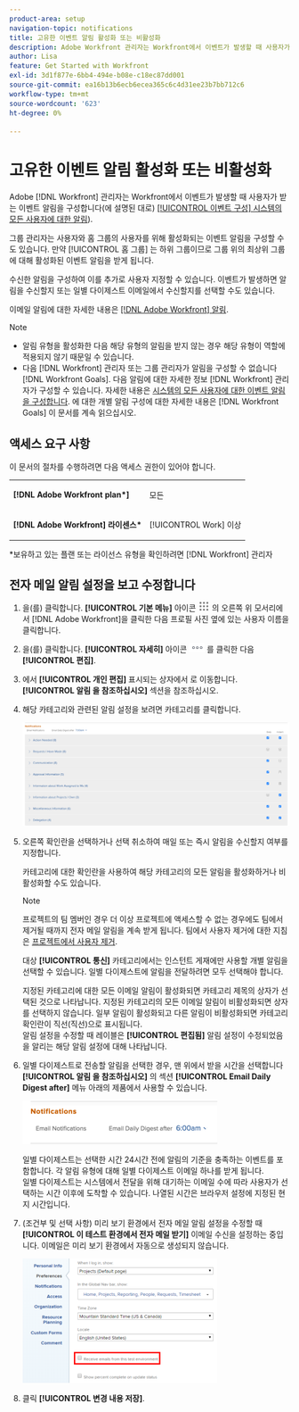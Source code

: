 ```yaml
---
product-area: setup
navigation-topic: notifications
title: 고유한 이벤트 알림 활성화 또는 비활성화
description: Adobe Workfront 관리자는 Workfront에서 이벤트가 발생할 때 사용자가 받는 이벤트 알림을 구성합니다.
author: Lisa
feature: Get Started with Workfront
exl-id: 3d1f877e-6bb4-494e-b08e-c18ec87dd001
source-git-commit: ea16b13b6ecb6ecea365c6c4d31ee23b7bb712c6
workflow-type: tm+mt
source-wordcount: '623'
ht-degree: 0%

---
```


# 고유한 이벤트 알림 활성화 또는 비활성화

Adobe [!DNL Workfront] 관리자는 Workfront에서 이벤트가 발생할 때 사용자가 받는 이벤트 알림을 구성합니다(에 설명된 대로) [[!UICONTROL 이벤트 구성] 시스템의 모든 사용자에 대한 알림](../../administration-and-setup/manage-workfront/emails/configure-event-notifications-for-everyone-in-the-system.md)).

그룹 관리자는 사용자와 홈 그룹의 사용자를 위해 활성화되는 이벤트 알림을 구성할 수도 있습니다. 만약 [!UICONTROL 홈 그룹] 는 하위 그룹이므로 그룹 위의 최상위 그룹에 대해 활성화된 이벤트 알림을 받게 됩니다.

수신한 알림을 구성하여 이를 추가로 사용자 지정할 수 있습니다. 이벤트가 발생하면 알림을 수신할지 또는 일별 다이제스트 이메일에서 수신할지를 선택할 수도 있습니다.

이메일 알림에 대한 자세한 내용은 [[!DNL Adobe Workfront] 알림](../../workfront-basics/using-notifications/wf-notifications.md).

>[!NOTE]
>
>* 알림 유형을 활성화한 다음 해당 유형의 알림을 받지 않는 경우 해당 유형이 역할에 적용되지 않기 때문일 수 있습니다.
>* 다음 [!DNL Workfront] 관리자 또는 그룹 관리자가 알림을 구성할 수 없습니다 [!DNL Workfront Goals]. 다음 알림에 대한 자세한 정보 [!DNL Workfront] 관리자가 구성할 수 있습니다. 자세한 내용은 [시스템의 모든 사용자에 대한 이벤트 알림을 구성합니다](../../administration-and-setup/manage-workfront/emails/configure-event-notifications-for-everyone-in-the-system.md). 에 대한 개별 알림 구성에 대한 자세한 내용은 [!DNL Workfront Goals] 이 문서를 계속 읽으십시오.
>


## 액세스 요구 사항

이 문서의 절차를 수행하려면 다음 액세스 권한이 있어야 합니다.

<table style="table-layout:auto"> 
 <col> 
 </col> 
 <col> 
 </col> 
 <tbody> 
  <tr> 
   <td role="rowheader"><strong>[!DNL Adobe Workfront plan*]</strong></td> 
   <td> <p>모든</p> </td> 
  </tr> 
  <tr> 
   <td role="rowheader"><strong>[!DNL Adobe Workfront] 라이센스*</strong></td> 
   <td> <p>[!UICONTROL Work] 이상</p> </td> 
  </tr> 
 </tbody> 
</table>

&#42;보유하고 있는 플랜 또는 라이선스 유형을 확인하려면 [!DNL Workfront] 관리자

## 전자 메일 알림 설정을 보고 수정합니다

1. 을(를) 클릭합니다. **[!UICONTROL 기본 메뉴]** 아이콘 ![](assets/main-menu-icon.png) 의 오른쪽 위 모서리에서 [!DNL Adobe Workfront]을 클릭한 다음 프로필 사진 옆에 있는 사용자 이름을 클릭합니다.

1. 을(를) 클릭합니다. **[!UICONTROL 자세히]** 아이콘 ![](assets/more-icon.png) 를 클릭한 다음 **[!UICONTROL 편집]**.

1. 에서 **[!UICONTROL 개인 편집]** 표시되는 상자에서 로 이동합니다. **[!UICONTROL 알림 을 참조하십시오]** 섹션을 참조하십시오.

1. 해당 카테고리와 관련된 알림 설정을 보려면 카테고리를 클릭합니다.

   ![](assets/my-profile-notifications.png)

1. 오른쪽 확인란을 선택하거나 선택 취소하여 매일 또는 즉시 알림을 수신할지 여부를 지정합니다.

   카테고리에 대한 확인란을 사용하여 해당 카테고리의 모든 알림을 활성화하거나 비활성화할 수도 있습니다.

   >[!NOTE]
   >
   >프로젝트의 팀 멤버인 경우 더 이상 프로젝트에 액세스할 수 없는 경우에도 팀에서 제거될 때까지 전자 메일 알림을 계속 받게 됩니다. 팀에서 사용자 제거에 대한 지침은 [프로젝트에서 사용자 제거](../../manage-work/projects/manage-projects/remove-users-from-projects.md).

   대상 **[!UICONTROL 통신]** 카테고리에서는 인스턴트 게재에만 사용할 개별 알림을 선택할 수 있습니다. 일별 다이제스트에 알림을 전달하려면 모두 선택해야 합니다.

   지정된 카테고리에 대한 모든 이메일 알림이 활성화되면 카테고리 제목의 상자가 선택된 것으로 나타납니다. 지정된 카테고리의 모든 이메일 알림이 비활성화되면 상자를 선택하지 않습니다. 일부 알림이 활성화되고 다른 알림이 비활성화되면 카테고리 확인란이 직선(직선)으로 표시됩니다.\
   알림 설정을 수정할 때 레이블은 **[!UICONTROL 편집됨]** 알림 설정이 수정되었음을 알리는 해당 알림 설정에 대해 나타납니다.

1. 일별 다이제스트로 전송할 알림을 선택한 경우, 맨 위에서 받을 시간을 선택합니다 **[!UICONTROL 알림 을 참조하십시오]** 의 섹션 **[!UICONTROL Email Daily Digest after]** 메뉴 아래의 제품에서 사용할 수 있습니다.

   ![](assets/digest-time-stamp-my-settings-350x78.png)

   일별 다이제스트는 선택한 시간 24시간 전에 알림의 기준을 충족하는 이벤트를 포함합니다. 각 알림 유형에 대해 일별 다이제스트 이메일 하나를 받게 됩니다.\
   일별 다이제스트는 시스템에서 전달을 위해 대기하는 이메일 수에 따라 사용자가 선택하는 시간 이후에 도착할 수 있습니다. 나열된 시간은 브라우저 설정에 지정된 현지 시간입니다.

1. (조건부 및 선택 사항) 미리 보기 환경에서 전자 메일 알림 설정을 수정할 때 **[!UICONTROL 이 테스트 환경에서 전자 메일 받기]** 이메일 수신을 설정하는 중입니다. 이메일은 미리 보기 환경에서 자동으로 생성되지 않습니다.

   ![](assets/receive-emails-from-sandbox-setting-edit-350x223.png)

1. 클릭 **[!UICONTROL 변경 내용 저장]**.
